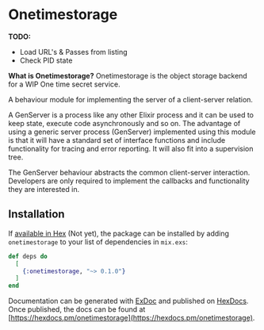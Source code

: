 # Onetimestorage

**TODO:**

- Load URL's & Passes from listing
- Check PID state

**What is Onetimestorage?**
Onetimestorage is the object storage backend for a WIP One time secret service. 


A behaviour module for implementing the server of a client-server relation.

A GenServer is a process like any other Elixir process and it can be used to keep state, execute code asynchronously and so on. The advantage of using a generic server process (GenServer) implemented using this module is that it will have a standard set of interface functions and include functionality for tracing and error reporting. It will also fit into a supervision tree.

The GenServer behaviour abstracts the common client-server interaction. Developers are only required to implement the callbacks and functionality they are interested in.


## Installation

If [available in Hex](https://hex.pm/docs/publish) (Not yet), the package can be installed
by adding `onetimestorage` to your list of dependencies in `mix.exs`:

```elixir
def deps do
  [
    {:onetimestorage, "~> 0.1.0"}
  ]
end
```

Documentation can be generated with [ExDoc](https://github.com/elixir-lang/ex_doc)
and published on [HexDocs](https://hexdocs.pm). Once published, the docs can
be found at [https://hexdocs.pm/onetimestorage](https://hexdocs.pm/onetimestorage).

